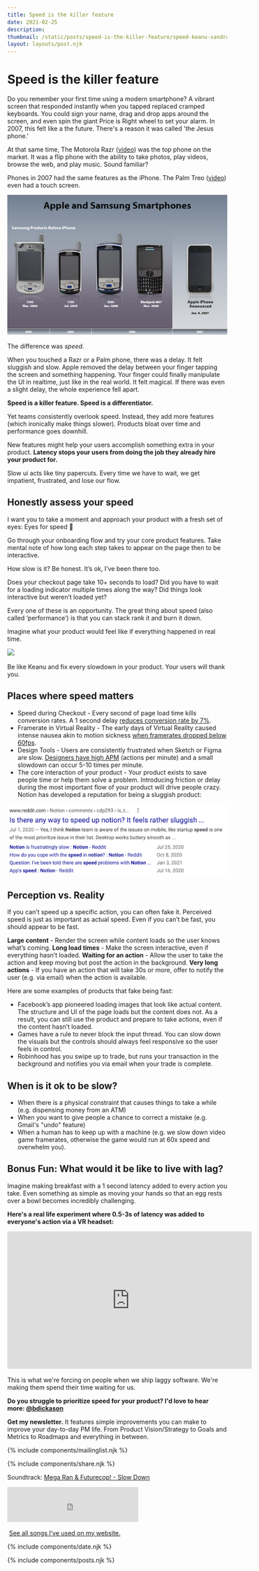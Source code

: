 ```yaml
---
title: Speed is the killer feature
date: 2021-02-25
description: 
thumbnail: /static/posts/speed-is-the-killer-feature/speed-keanu-sandra.png
layout: layouts/post.njk
---
```


# Speed is the killer feature

Do you remember your first time using a modern smartphone? A vibrant screen that responded instantly when you tapped replaced cramped keyboards. You could sign your name, drag and drop apps around the screen, and even spin the giant Price is Right wheel to set your alarm. In 2007, this felt like a the future. There's a reason it was called 'the Jesus phone.'

At that same time, The Motorola Razr ([video](https://www.youtube.com/watch?v=4_IK295sfxQ)) was the top phone on the market. It was a flip phone with the ability to take photos, play videos, browse the web, and play music. Sound familiar?

Phones in 2007 had the same features as the iPhone. The Palm Treo ([video](https://www.youtube.com/watch?v=nK7FvGz4Jkc)) even had a touch screen.

<img src="/static/posts/speed-is-the-killer-feature/smartphones-2007.png">

The difference was *speed*.

When you touched a Razr or a Palm phone, there was a delay. It felt sluggish and slow. Apple removed the delay between your finger tapping the screen and something happening. Your finger could finally manipulate the UI in realtime, just like in the real world. It felt magical. If there was even a slight delay, the whole experience fell apart.

**Speed is a killer feature. Speed is a differentiator.**

Yet teams consistently overlook speed. Instead, they add more features (which ironically make things slower). Products bloat over time and performance goes downhill.

New features might help your users accomplish something extra in your product.
**Latency stops your users from doing the job they already hire your product for.**

Slow ui acts like tiny papercuts. Every time we have to wait, we get impatient, frustrated, and lose our flow.


## Honestly assess your speed

I want you to take a moment and approach your product with a fresh set of eyes: Eyes for speed  👀 

Go through your onboarding flow and try your core product features. Take mental note of how long each step takes to appear on the page then to be interactive.

How slow is it? 
Be honest. 
It’s ok, I’ve been there too.

Does your checkout page take 10+ seconds to load? Did you have to wait for a loading indicator multiple times along the way? Did things look interactive but weren’t loaded yet?

Every one of these is an opportunity. The great thing about speed (also called ‘performance’) is that you can stack rank it and burn it down.

Imagine what your product would feel like if everything happened in real time. 


<img src="{{ thumbnail }}" /><p class="caption">Be like Keanu and fix every slowdown in your product. Your users will thank you.</p>


## Places where speed matters

* Speed during Checkout - Every second of page load time kills conversion rates. A 1 second delay [reduces conversion rate by 7%](https://neilpatel.com/blog/loading-time/).
* Framerate in Virtual Reality - The early days of Virtual Reality caused intense nausea akin to motion sickness [when framerates dropped below 60fps](https://link.medium.com/QyheLe9rbeb).
* Design Tools - Users are consistently frustrated when Sketch or Figma are slow. [Designers have high APM](https://quizlet.com/blog/everything-i-know-about-design) (actions per minute) and a small slowdown can occur 5-10 times per minute.
* The core interaction of your product - Your product exists to save people time or help them solve a problem. Introducing friction or delay during the most important flow of your product will drive people crazy. Notion has developed a reputation for being a sluggish product:

<img src="/static/posts/speed-is-the-killer-feature/reddit-notion.png">

## Perception vs. Reality

If you can’t speed up a specific action, you can often fake it. Perceived speed is just as important as actual speed. Even if you can’t be fast, you should appear to be fast.

**Large content** - Render the screen while content loads so the user knows what’s coming. 
**Long load times** - Make the screen interactive, even if everything hasn’t loaded.
**Waiting for an action** - Allow the user to take the action and keep moving but post the action in the background.
**Very long actions** - If you have an action that will take 30s or more, offer to notify the user (e.g. via email) when the action is available.

Here are some examples of products that fake being fast:

* Facebook’s app pioneered loading images that look like actual content. The structure and UI of the page loads but the content does not. As a result, you can still use the product and prepare to take actions, even if the content hasn’t loaded.
* Games have a rule to never block the input thread. You can slow down the visuals but the controls should always feel responsive so the user feels in control.
* Robinhood has you swipe up to trade, but runs your transaction in the background and notifies you via email when your trade is complete.

## When is it ok to be slow?

* When there is a physical constraint that causes things to take a while (e.g. dispensing money from an ATM)
* When you want to give people a chance to correct a mistake (e.g. Gmail's "undo" feature)
* When a human has to keep up with a machine (e.g. we slow down video game framerates, otherwise the game would run at 60x speed and overwhelm you).

## Bonus Fun: What would it be like to live with lag?

Imagine making breakfast with a 1 second latency added to every action you take. Even something as simple as moving your hands so that an egg rests over a bowl becomes incredibly challenging. 

**Here's a real life experiment where 0.5-3s of latency was added to everyone's action via a VR headset:**

<iframe width="560" height="315" src="https://www.youtube.com/embed/_fNp37zFn9Q" frameborder="0" allow="accelerometer; autoplay; clipboard-write; encrypted-media; gyroscope; picture-in-picture" allowfullscreen></iframe>

This is what we're forcing on people when we ship laggy software. We're making them spend their time waiting for us.


**Do you struggle to prioritize speed for your product? I'd love to hear more: [@bdickason](http://twitter.com/bdickason)**

<strong>Get my newsletter.</strong>  It features simple improvements you can make to improve your day-to-day PM life. From Product Vision/Strategy to Goals and Metrics to Roadmaps and everything in between.


{% include components/mailinglist.njk %}

{% include components/share.njk %}

Soundtrack: [Mega Ran & Futurecop! - Slow Down](https://www.youtube.com/watch?v=MviNwNKYLN4)
<iframe src="https://open.spotify.com/embed/track/66pA2iHZCGkHW8MRjIXiYJ" width="300" height="80" frameborder="0" allowtransparency="true" allow="encrypted-media"></iframe>

<img id="spotify"> [See all songs I’ve used on my website.](https://open.spotify.com/playlist/1sjamnHIeKEKqkYVwFtXo9?si=NAShg2i5TzetT69GKQ9Irw)

{% include components/date.njk %}

{% include components/posts.njk %}
